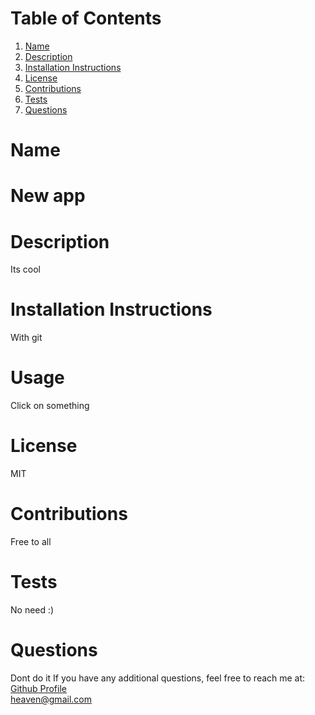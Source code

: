 
  # Table of Contents
1. [Name](#Name)
2. [Description](#Description)
3. [Installation Instructions](#Installation-Instructions)
4. [License](#License)
5. [Contributions](Contributions)
6. [Tests](Tests)
7. [Questions](Questions)  
# Name
# New app
# Description
Its cool
# Installation Instructions
With git
# Usage
Click on something
# License
MIT
# Contributions
Free to all
# Tests
No need :)
# Questions
Dont do it
If you have any additional questions, feel free to reach me at: 
[Github Profile](https://github.com/Angel)  
heaven@gmail.com
